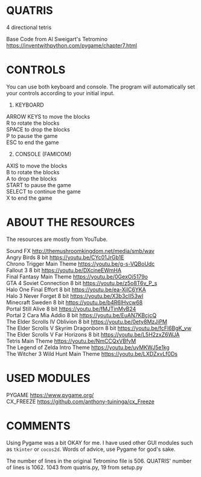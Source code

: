 # QUATRIS
4 directional tetris

Base Code from Al Sweigart's Tetromino https://inventwithpython.com/pygame/chapter7.html


# CONTROLS
You can use both keyboard and console. The program will automatically set your controls according to your initial input.

1. KEYBOARD

ARROW KEYS to move the blocks<br>
R to rotate the blocks<br>
SPACE to drop the blocks<br>
P to pause the game<br>
ESC to end the game

2. CONSOLE (FAMICOM)

AXIS to move the blocks<br>
B to rotate the blocks<br>
A to drop the blocks<br>
START to pause the game<br>
SELECT to continue the game<br>
X to end the game

# ABOUT THE RESOURCES
The resources are mostly from YouTube.

Sound FX
http://themushroomkingdom.net/media/smb/wav<br>
Angry Birds 8 bit
https://youtu.be/CYc01JrGb1E<br>
Chrono Trigger Main Theme
https://youtu.be/g-s-VQBoUdc<br>
Fallout 3 8 bit
https://youtu.be/DXcineEWmHA<br>
Final Fantasy Main Theme
https://youtu.be/0GexOi5179o<br>
GTA 4 Soviet Connection 8 bit
https://youtu.be/z5o8T6v_P_s<br>
Halo One Final Effort 8 bit
https://youtu.be/ea-XjlC6YKA<br>
Halo 3 Never Forget 8 bit
https://youtu.be/X3b3cII53wI<br>
Minecraft Sweden 8 bit
https://youtu.be/b4R6lHvcw68<br>
Portal Still Alive 8 bit
https://youtu.be/fMJTinMvB24<br>
Portal 2 Cara Mia Addio 8 bit
https://youtu.be/EuAN7KBcjcQ<br>
The Elder Scrolls IV Oblivion 8 bit
https://youtu.be/0ety8MzJiPM<br>
The Elder Scrolls V Skyrim Dragonborn 8 bit
https://youtu.be/fcFl6BgK_vw<br>
The Elder Scrolls V Far Horizons 8 bit
https://youtu.be/L5H2zxZ6WJA<br>
Tetris Main Theme
https://youtu.be/NmCCQxVBfyM<br>
The Legend of Zelda Intro Theme
https://youtu.be/uyMKWJ5e1kg<br>
The Witcher 3 Wild Hunt Main Theme
https://youtu.be/LXDZxvLf0Ds


# USED MODULES
PYGAME https://www.pygame.org/<br>
CX_FREEZE https://github.com/anthony-tuininga/cx_Freeze

# COMMENTS
Using Pygame was a bit OKAY for me. I have used other GUI modules such as <code>tkinter</code> or <code>cocos2d</code>. Words of advice, use Pygame for god's sake.

The number of lines in the original Tetromino file is 506. QUATRIS' number of lines is 1062. 1043 from quatris.py, 19 from setup.py
